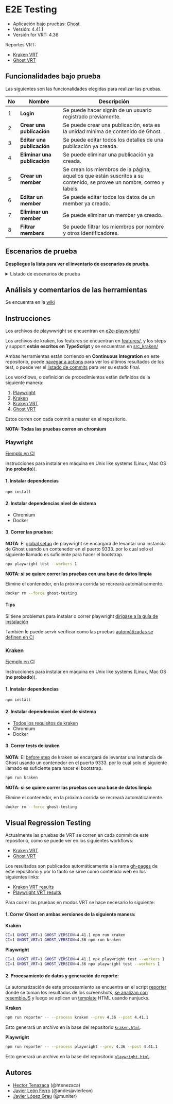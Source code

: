 # E2E Testing

* Aplicación bajo pruebas: [Ghost](https://github.com/TryGhost/Ghost)
* Versión: 4.41.1
* Versión for VRT: 4.36

Reportes VRT:

* [Kraken VRT](https://github.com/muniter/e2e_testing_assignment/blob/main/.github/workflows/kraken_vrt.yml#L1)
* [Ghost VRT](https://github.com/muniter/e2e_testing_assignment/blob/main/.github/workflows/ghost_vrt.yml#L1)

## Funcionalidades bajo prueba

Las siguientes son las funcionalidades elegidas para realizar las pruebas.

| No | Nombre                        | Descripción                                                                                                             |
| -- | ----------------------------- | ----------------------------------------------------------------------------------------------------------------------- |
| 1  | **Login**                     | Se puede hacer signin de un usuario registrado previamente.                                                             |
| 2  | **Crear una publicación**     | Se puede crear una publicación, esta es la unidad mínima de contenido de Ghost.                                         |
| 3  | **Editar una publicación**    | Se puede editar todos los detalles de una publicación ya creada.                                                        |
| 4  | **Eliminar una publicación**  | Se puede eliminar una publicación ya creada.                                                                            |
| 5  | **Crear un member**           | Se crean los miembros de la página, aquellos que están suscritos a su contenido, se provee un nombre, correo y labels.  |
| 6  | **Editar un member**          | Se puede editar todos los datos de un member ya creado.                                                                 |
| 7  | **Eliminar un member**        | Se puede eliminar un member ya creado.                                                                                  |
| 8  | **Filtrar members**           | Se puede filtrar los miembros por nombre y otros identificadores.                                                       |

## Escenarios de prueba

**Despliegue la lista para ver el inventario de escenarios de prueba.**

<details>
<summary>Listado de escenarios de prueba</summary>

**Nota**: Solo son 15 por [autorización del profesor Mario Linares](https://github.com/muniter/e2e_testing_assignment/wiki#an%C3%A1lisis-y-comentarios-sobre-herramientas)

| Número | Nombre                                 | Descripción                                                                                                                                                                                                                                                                                             |
| ------ | ---------------------------------------- | ------------------------------------------------------------------------------------------------------------------------------------------------------------------------------------------------------------------------------------------------------------------------------------------------------- |
| 1      | Create member                            | Login<br>Crear miembro<br>Revisar que el miembro fue creado                                                                                                                                                                                                                                             |
| 2      | Create member with same name             | Login<br>Crear miembro con nombre A y email X<br>Revisar que el miembro fue creado<br>Crear miembro con nombre A y email Y<br>Revisar que el miembro fue creado                                                                                                                                         |
| 3      | Create member invalid email              | Login<br>Crear miembro con email invalido<br>Intentar guardar<br>Ver que guardar falla                                                                                                                                                                                                                  |
| 4      | Create member without name               | Login<br>Crear miembro sin nombre<br>Revisar que el miembro fue creado                                                                                                                                                                                                                                  |
| 5      | Create member duplicate email            | Login<br>Crear miembro con email X<br>Validar creación<br>Crear miembro con email Y<br>Validar creación<br>Editar miembro con email Y colocando email de X<br>Intentar guardar<br>Verificar fallo del guardado por duplicado                                                                            |
| 6      | Create member retry                      | Login<br>Crear miembro con email invalido<br>Intentar guardar<br>Confirmar que falló por invalidez<br>Cambiar emaill a email valido<br>Guardar<br>Revisar que el miembro aparece en la lista bien creado                                                                                                |
| 7      | Delete member                            | Login<br>Crear miembro<br>Revisar que el miembro fue creado<br>Entrar a vista de edición de miembro<br>Eliminar miembro<br>Revisar que no aparece y ha sido eliminado correctamente                                                                                                                     |
| 8      | Filter member                            | Login<br>Crear miembro con nombre A<br>Crear miembro con nombre B<br>Filtrar miembro usando parte distintiva del nombre de A<br>Asegurar que aparezca en la lista el miembro A<br>Asegurar que no aparezca en la lista el miembro B                                                                     |
| 9      | Filter member delete                     | Login<br>Crear miembro con nombre A y email B<br>Crear miembro con nombre A y email C<br>Filtrar miembros usando el nombre A<br>Hacer una operación eliminar filtrados<br>Volver a la lista general<br>Filtrar nuevamente con nombre A<br>Validar que ninguno de los miembros con correo B y C aparecen |
| 10     | Filter member remove label               | Login<br>Crear miembro A con label X<br>Crear miembro B con label X<br>Filtrar miembros<br>Hacer una operación múltiple eliminar label X<br>Entrar a vista miembro A y verificar que no tiene label X<br>Entrar a vista miembro B y verificar que no tiene label X                                      |
| 11     | Create post                              | Login<br>Crear Post con título y contenido<br>Publicar Post<br>Validar creación del Post                                                                                                                                                                                                                |
| 12     | Create post without content              | Login<br>Crear Post sin contenido<br>Publicar Post<br>Validar creación del Post                                                                                                                                                                                                                         |
| 13     | Create multiple post with the same title | Login<br>Crear Post con titulo X<br>Publicar Post<br>Validar creación del Post<br>Crear post con titulo X<br>Publicar Post<br>Validar creación del Post                                                                                                                                                 |
| 14     | Create post and edit it                  | Login<br>Crear Post<br>Publicar Post<br>Editar Post<br>Validar Post publicado                                                                                                                                                                                                                           |
| 15     | Create post and delete it                | Login<br>Crear Post<br>Publicar Post<br>Eliminar Post                                                                                                                                                                                                                                                   |

</details>

## Análisis y comentarios de las herramientas

Se encuentra en la [wiki](https://github.com/muniter/e2e_testing_assignment/wiki)

## Instrucciones

Los archivos de playwwright se encuentran en [e2e-playwright/](https://github.com/muniter/e2e_testing_assignment/tree/main/e2e-playwright/tests)

Los archivos de kraken, los features se encuentran en [features/](https://github.com/muniter/e2e_testing_assignment/tree/main/features), y los steps y support **están escritos en TypeScript** y se encuentran en [src_kraken/](https://github.com/muniter/e2e_testing_assignment/tree/main/src_kraken)

Ambas herramientas están corriendo en **Continuous Integration** en este repositorio, puede [navegar a actions](https://github.com/muniter/e2e_testing_assignment/actions) para ver los últimos resultados de los test, o puede ver el [listado de commits](https://github.com/muniter/e2e_testing_assignment/commits/main) para ver su estado final.

Los workflows, o definición de procedimientos están definidos de la siguiente manera:

1. [Playwright](https://github.com/muniter/e2e_testing_assignment/blob/main/.github/workflows/playwright.yml)
1. [Kraken](https://github.com/muniter/e2e_testing_assignment/blob/main/.github/workflows/kraken.yml)
1. [Kraken VRT](https://github.com/muniter/e2e_testing_assignment/blob/main/.github/workflows/kraken_vrt.yml#L1)
1. [Ghost VRT](https://github.com/muniter/e2e_testing_assignment/blob/main/.github/workflows/ghost_vrt.yml#L1)

Estos corren con cada commit a master en el repositorio.

**NOTA: Todas las pruebas corren en chromium**

### Playwright

[Ejemplo en CI](https://github.com/muniter/e2e_testing_assignment/blob/main/.github/workflows/playwright.yml)

Instrucciones para instalar en máquina en Unix like systems (Linux, Mac OS (**no probado**)).

#### 1. Instalar dependencias

```bash
npm install
```

#### 2. Instalar dependencias nivel de sistema

  * Chromium
  * Docker

#### 3. Correr las pruebas:

**NOTA**: El [global setup](https://github.com/muniter/e2e_testing_assignment/blob/main/global-setup.ts) de playwright se encargará de levantar una instancia de Ghost usando un contenedor en el puerto 9333. por lo cual solo el siguiente llamado es suficiente para hacer el bootstrap.

```bash
npx playwright test --workers 1
```

**NOTA: si se quiere correr las pruebas con una base de datos limpia**

Elimine el contenedor, en la próxima corrida se recreará automáticamente.

```bash
docker rm --force ghost-testing
```


#### Tips

Si tiene problemas para instalar o correr playwright [dirígase a la guía de instalación](https://playwright.dev/docs/intro#installation)

También le puede servir verificar como las pruebas [automátizadas se definen en CI](https://github.com/muniter/e2e_testing_assignment/blob/main/.github/workflows/playwright.yml)


### Kraken

[Ejemplo en CI](https://github.com/muniter/e2e_testing_assignment/blob/main/.github/workflows/kraken.yml)

Instrucciones para instalar en máquina en Unix like systems (Linux, Mac OS (**no probado**)).

#### 1. Instalar dependencias

```bash
npm install
```

#### 2. Instalar dependencias nivel de sistema

  * [Todos los requisitos de kraken](https://github.com/TheSoftwareDesignLab/Kraken#-installation)
  * Chromium
  * Docker

#### 3. Correr tests de kraken

**NOTA**: El [before step](https://github.com/muniter/e2e_testing_assignment/blob/main/features/web_src/support/hooks.ts#L11) de kraken se encargará de levantar una instancia de Ghost usando un contenedor en el puerto 9333. por lo cual solo el siguiente llamado es suficiente para hacer el bootstrap.

```bash
npm run kraken
```

**NOTA: si se quiere correr las pruebas con una base de datos limpia**

Elimine el contenedor, en la próxima corrida se recreará automáticamente.

```bash
docker rm --force ghost-testing
```

## Visual Regression Testing

Actualmente las pruebas de VRT se corren en cada commit de este repositorio, como se puede ver en los siguientes workflows:

* [Kraken VRT](https://github.com/muniter/e2e_testing_assignment/blob/main/.github/workflows/kraken_vrt.yml#L1)
* [Ghost VRT](https://github.com/muniter/e2e_testing_assignment/blob/main/.github/workflows/ghost_vrt.yml#L1)

Los resultados son publicados automáticamente a la rama [gh-pages](https://github.com/muniter/e2e_testing_assignment/tree/gh-pages) de este repositorio y por lo tanto se sirve como contenido web en los siguientes links:

* [Kraken VRT results](https://muniter.github.io/e2e_testing_assignment/kraken.html)
* [Playwright VRT results](https://muniter.github.io/e2e_testing_assignment/playwright.html)

Para correr las pruebas en modos VRT se hace necesario lo siguiente:

#### 1. Correr Ghost en ambas versiones de la siguiente manera:

**Kraken**

```bash
CI=1 GHOST_VRT=1 GHOST_VERSION=4.41.1 npm run kraken
CI=1 GHOST_VRT=1 GHOST_VERSION=4.36 npm run kraken
```

**Playwright**

```bash
CI=1 GHOST_VRT=1 GHOST_VERSION=4.41.1 npx playwright test --workers 1
CI=1 GHOST_VRT=1 GHOST_VERSION=4.36 npx playwright test --workers 1
```

#### 2. Procesamiento de datos y generación de reporte: 

La automatización de este procesamiento se encuentra en el script [reporter](https://github.com/muniter/e2e_testing_assignment/blob/main/shared/reporter/index.ts#L12) donde se toman los resultados de los screenshots, [se analizan con resembleJS](https://github.com/muniter/e2e_testing_assignment/blob/main/shared/reporter/index.ts#L143) y luego se aplican un [template](https://github.com/muniter/e2e_testing_assignment/blob/main/shared/reporter/template.html#L1) HTML usando nunjucks.

**Kraken**

```bash
npm run reporter -- --process kraken --prev 4.36 --post 4.41.1
```

Esto generará un archivo en la base del repositorio [`kraken.html`](https://muniter.github.io/e2e_testing_assignment/kraken.html).

**Playwright**

```bash
npm run reporter -- --process playwright --prev 4.36 --post 4.41.1
```

Esto generará un archivo en la base del repositorio [`playwright.html`](https://muniter.github.io/e2e_testing_assignment/playwright.html).

## Autores

- [Hector Tenazaca](https://github.com/htenezaca) (@htenezaca)
- [Javier León Ferro](https://github.com/andesjavierleon) (@andesjavierleon)
- [Javier López Grau](https://github.com/muniter) (@muniter)
